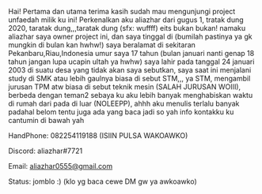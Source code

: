 Hai! Pertama dan utama terima kasih sudah mau mengunjungi project unfaedah milik ku ini! Perkenalkan aku aliazhar dari gugus 1, tratak dung 2020, taratak dung,,,taratak dung (sfx: wuffff) eits bukan bukan! namaku aliazhar saya owner project ini, dan saya tinggal di (bumilah pastinya ya gk mungkin di bulan kan hwhw!) saya beralamat di sekitaran Pekanbaru,Riau,Indonesia umur saya 17 tahun (bulan januari nanti genap 18 tahun jangan lupa ucapin ultah ya hwhw) saya lahir pada tanggal 24 januari 2003 di suatu desa yang tidak akan saya sebutkan, saya saat ini menjalani study di SMK atau lebih gaulnya biasa di sebut STM,,, ya STM, mengambil jurusan TPM atw biasa di sebut teknik mesin (SALAH JURUSAN WOIII), berbeda dengan teman2 sebaya ku aku lebih banyak menghabiskan waktu di rumah dari pada di luar (NOLEEPP), ahhh aku menulis terlalu banyak padahal belom tentu juga ada yang baca jadi so yah info kontakku ku cantumin di bawah yah

HandPhone: 082254119188 (ISIIN PULSA WAKOAWKO)

Discord: aliazhar#7721

Email: aliazhar0555@gmail.com

Status: jomblo :) (klo yg baca cewe DM gw ya awkoawko)

